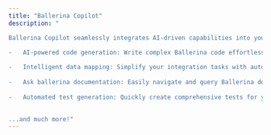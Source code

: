 ```yaml
---
title: "Ballerina Copilot"
description: "

Ballerina Copilot seamlessly integrates AI-driven capabilities into your integration developement workflow, transforming natural language into high-quality Ballerina code. Boost your productivity with powerful features designed specifically for Ballerina developers, including:

-   AI-powered code generation: Write complex Ballerina code effortlessly using simple, natural language prompts.
 
-   Intelligent data mapping: Simplify your integration tasks with automated data mapping, intelligently bridging data structures and types.
    
-   Ask ballerina documentation: Easily navigate and query Ballerina documentation directly using natural language, saving valuable time and streamlining your coding experience.
    
-   Automated test generation: Quickly create comprehensive tests for your services, ensuring reliability and robustness.
    

...and much more!"
---
```

